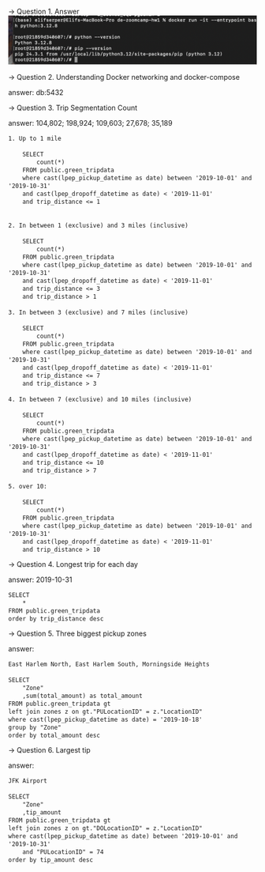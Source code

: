 
-> Question 1. Answer
    ![alt text](image.png)


-> Question 2. Understanding Docker networking and docker-compose

answer:
    db:5432

-> Question 3. Trip Segmentation Count

answer:
    104,802; 198,924; 109,603; 27,678; 35,189


    1. Up to 1 mile

        SELECT 
            count(*) 
        FROM public.green_tripdata
        where cast(lpep_pickup_datetime as date) between '2019-10-01' and '2019-10-31'
        and cast(lpep_dropoff_datetime as date) < '2019-11-01'
        and trip_distance <= 1


    2. In between 1 (exclusive) and 3 miles (inclusive)

        SELECT 
            count(*) 
        FROM public.green_tripdata
        where cast(lpep_pickup_datetime as date) between '2019-10-01' and '2019-10-31'
        and cast(lpep_dropoff_datetime as date) < '2019-11-01'
        and trip_distance <= 3 
        and trip_distance > 1

    3. In between 3 (exclusive) and 7 miles (inclusive)

        SELECT 
            count(*) 
        FROM public.green_tripdata
        where cast(lpep_pickup_datetime as date) between '2019-10-01' and '2019-10-31'
        and cast(lpep_dropoff_datetime as date) < '2019-11-01'
        and trip_distance <= 7 
        and trip_distance > 3

    4. In between 7 (exclusive) and 10 miles (inclusive)

        SELECT 
            count(*) 
        FROM public.green_tripdata
        where cast(lpep_pickup_datetime as date) between '2019-10-01' and '2019-10-31'
        and cast(lpep_dropoff_datetime as date) < '2019-11-01'
        and trip_distance <= 10 
        and trip_distance > 7

    5. over 10:

        SELECT 
            count(*) 
        FROM public.green_tripdata
        where cast(lpep_pickup_datetime as date) between '2019-10-01' and '2019-10-31'
        and cast(lpep_dropoff_datetime as date) < '2019-11-01'
        and trip_distance > 10

-> Question 4. Longest trip for each day

answer:
    2019-10-31

    SELECT 
        *
    FROM public.green_tripdata
    order by trip_distance desc


-> Question 5. Three biggest pickup zones

answer: 

    East Harlem North, East Harlem South, Morningside Heights

    SELECT 
        "Zone"
        ,sum(total_amount) as total_amount
    FROM public.green_tripdata gt
    left join zones z on gt."PULocationID" = z."LocationID"
    where cast(lpep_pickup_datetime as date) = '2019-10-18'
    group by "Zone"
    order by total_amount desc



-> Question 6. Largest tip

answer:

    JFK Airport

    SELECT 
        "Zone"
        ,tip_amount
    FROM public.green_tripdata gt
    left join zones z on gt."DOLocationID" = z."LocationID"
    where cast(lpep_pickup_datetime as date) between '2019-10-01' and '2019-10-31'
        and "PULocationID" = 74
    order by tip_amount desc